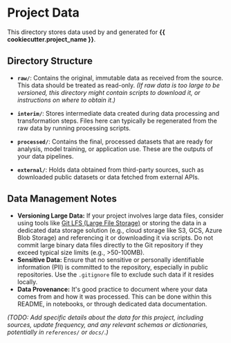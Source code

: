 # Project Data

This directory stores data used by and generated for **{{ cookiecutter.project_name }}**.

## Directory Structure

- **`raw/`**: Contains the original, immutable data as received from the source. This data should be treated as read-only.
  *(If raw data is too large to be versioned, this directory might contain scripts to download it, or instructions on where to obtain it.)*

- **`interim/`**: Stores intermediate data created during data processing and transformation steps. Files here can typically be regenerated from the raw data by running processing scripts.

- **`processed/`**: Contains the final, processed datasets that are ready for analysis, model training, or application use. These are the outputs of your data pipelines.

- **`external/`**: Holds data obtained from third-party sources, such as downloaded public datasets or data fetched from external APIs.

## Data Management Notes

* **Versioning Large Data:** If your project involves large data files, consider using tools like [Git LFS (Large File Storage)](https://git-lfs.github.com/) or storing the data in a dedicated data storage solution (e.g., cloud storage like S3, GCS, Azure Blob Storage) and referencing it or downloading it via scripts. Do not commit large binary data files directly to the Git repository if they exceed typical size limits (e.g., >50-100MB).
* **Sensitive Data:** Ensure that no sensitive or personally identifiable information (PII) is committed to the repository, especially in public repositories. Use the `.gitignore` file to exclude such data if it resides locally.
* **Data Provenance:** It's good practice to document where your data comes from and how it was processed. This can be done within this README, in notebooks, or through dedicated data documentation.

*(TODO: Add specific details about the data for this project, including sources, update frequency, and any relevant schemas or dictionaries, potentially in `references/` or `docs/`.)*